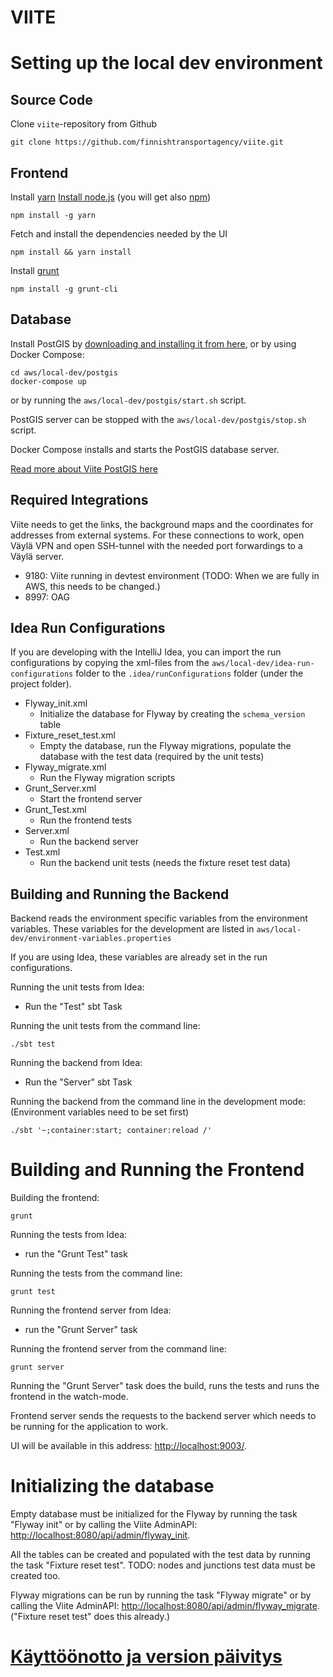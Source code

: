 VIITE
=====

Setting up the local dev environment
====================================

Source Code
-----------
Clone `viite`-repository from Github

```
git clone https://github.com/finnishtransportagency/viite.git
```

Frontend
---------
Install [yarn](https://yarnpkg.com/lang/en/)
[Install node.js](http://howtonode.org/how-to-install-nodejs) (you will get also [npm](https://npmjs.org/))
```
npm install -g yarn
```
Fetch and install the dependencies needed by the UI
```
npm install && yarn install
```
Install [grunt](http://gruntjs.com/getting-started)
```
npm install -g grunt-cli
```

Database
--------
Install PostGIS by [downloading and installing it from here](https://postgis.net/install/), or
by using Docker Compose:
```
cd aws/local-dev/postgis
docker-compose up
```
or by running the `aws/local-dev/postgis/start.sh` script.

PostGIS server can be stopped with the `aws/local-dev/postgis/stop.sh` script.

Docker Compose installs and starts the PostGIS database server.

[Read more about Viite PostGIS here](aws/local-dev/postgis/README.md)

Required Integrations
---------------------
Viite needs to get the links, the background maps and the coordinates for addresses
from external systems. For these connections to work, open Väylä VPN and
open SSH-tunnel with the needed port forwardings to a Väylä server.
- 9180: Viite running in devtest environment (TODO: When we are fully in AWS, this needs to be changed.)
- 8997: OAG

Idea Run Configurations
-----------------------
If you are developing with the IntelliJ Idea, you can import the run configurations
by copying the xml-files from the `aws/local-dev/idea-run-configurations` folder to the
`.idea/runConfigurations` folder (under the project folder).

- Flyway_init.xml
  - Initialize the database for Flyway by creating the `schema_version` table
- Fixture_reset_test.xml
  - Empty the database, run the Flyway migrations, populate the database with the test data (required by the unit tests) 
- Flyway_migrate.xml
  - Run the Flyway migration scripts
- Grunt_Server.xml
  - Start the frontend server
- Grunt_Test.xml
  - Run the frontend tests
- Server.xml
  - Run the backend server
- Test.xml
  - Run the backend unit tests (needs the fixture reset test data)

Building and Running the Backend
---------------------------------
Backend reads the environment specific variables from the environment variables.
These variables for the development are listed in
`aws/local-dev/environment-variables.properties` 

If you are using Idea, these variables are already set in the run configurations.

Running the unit tests from Idea:
- Run the "Test" sbt Task

Running the unit tests from the command line:
```
./sbt test
```

Running the backend from Idea:
- Run the "Server" sbt Task

Running the backend from the command line in the development mode:
(Environment variables need to be set first)
```
./sbt '~;container:start; container:reload /'
```

Building and Running the Frontend
==================================
Building the frontend:
```
grunt
```

Running the tests from Idea:
- run the "Grunt Test" task

Running the tests from the command line:
```
grunt test
```

Running the frontend server from Idea:
- run the "Grunt Server" task

Running the frontend server from the command line:
```
grunt server
```

Running the "Grunt Server" task does the build, runs the tests and runs the frontend in the watch-mode. 

Frontend server sends the requests to the backend server which needs to be running for the application to work.

UI will be available in this address: <http://localhost:9003/>.

Initializing the database
=========================
Empty database must be initialized for the Flyway by running the task "Flyway init"
or by calling the Viite AdminAPI: <http://localhost:8080/api/admin/flyway_init>.

All the tables can be created and populated with the test data by running the task "Fixture reset test".
TODO: nodes and junctions test data must be created too.

Flyway migrations can be run by running the task "Flyway migrate"
or by calling the Viite AdminAPI: <http://localhost:8080/api/admin/flyway_migrate>.
("Fixture reset test" does this already.)

[Käyttöönotto ja version päivitys](Deployment.md)
=================================================
